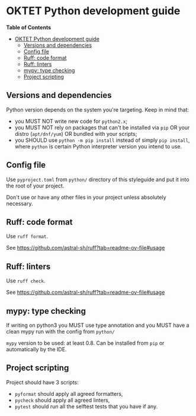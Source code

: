 # OKTET Python development guide

<!-- markdown-toc start - Don't edit this section. Run M-x markdown-toc-refresh-toc -->
**Table of Contents**

- [OKTET Python development guide](#oktet-python-development-guide)
    - [Versions and dependencies](#versions-and-dependencies)
    - [Config file](#config-file)
    - [Ruff: code format](#ruff-code-format)
    - [Ruff: linters](#ruff-linters)
    - [mypy: type checking](#mypy-type-checking)
    - [Project scripting](#project-scripting)

<!-- markdown-toc end -->

## Versions and dependencies

Python version depends on the system you're targeting. Keep in mind that:

- you MUST NOT write new code for `python2.x`;
- you MUST NOT rely on packages that can't be installed via `pip` OR your distro
  (`apt/dnf/yum`) OR bundled with your scripts;
- you SHOULD use `python -m pip install` instead of simply `pip install`,
  where `python` is certain Python interpreter version you intend to use.

## Config file

Use `pyproject.toml` from `python/` directory of this styleguide and put it into the root of your project.

Don't use or have any other files in your project unless absolutely necessary.

## Ruff: code format

Use `ruff format`.

See https://github.com/astral-sh/ruff?tab=readme-ov-file#usage

## Ruff: linters

Use `ruff check`.

See https://github.com/astral-sh/ruff?tab=readme-ov-file#usage

## mypy: type checking

If writing on python3 you MUST use type annotation and you MUST have a clean
mypy run with the config from `python/`

`mypy` version to be used: at least 0.8. Can be installed from `pip` or
automatically by the IDE.

## Project scripting

Project should have 3 scripts:

 - `pyformat` should apply all agreed formatters,
 - `pycheck` should apply all agreed linters,
 - `pytest` should run all the selftest tests that you have if any.
